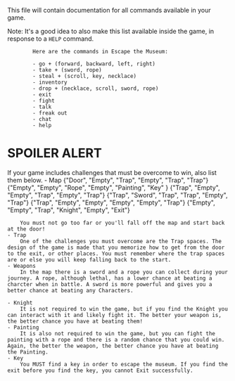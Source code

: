 This file will contain documentation for all commands available in your game.

Note:  It's a good idea to also make this list available inside the game, in response to a `HELP` command.

            Here are the commands in Escape the Museum:

            - go + (forward, backward, left, right)
            - take + (sword, rope)
            - steal + (scroll, key, necklace)
            - inventory
            - drop + (necklace, scroll, sword, rope)
            - exit
            - fight
            - talk
            - freak out
            - chat
            - help


# SPOILER ALERT

If your game includes challenges that must be overcome to win, also list them below.
    - Map
            {"Door",  "Empty",  "Trap",  "Empty",   "Trap",     "Trap"}
            {"Empty", "Empty",  "Rope",  "Empty",   "Painting", "Key" }
            {"Trap",  "Empty",  "Empty", "Trap",    "Empty",    "Trap"}
            {"Trap",  "Sword",  "Trap",  "Trap",    "Empty",    "Trap"}
            {"Trap",  "Empty",  "Empty", "Empty",   "Empty",    "Trap"}
            {"Empty", "Empty",  "Trap",  "Knight",  "Empty",    "Exit"}
            
        You must not go too far or you'll fall off the map and start back at the door!
    - Trap
        One of the challenges you must overcome are the Trap spaces. The design of the game is made that you memorize how to get from the door to the exit, or other places. You must remember where the trap spaces are or else you will keep falling back to the start.
    - Weapons
        In the map there is a sword and a rope you can collect during your journey. A rope, although lethal, has a lower chance at beating a charcter when in battle. A sword is more powerful and gives you a better chance at beating any Characters.

    - Knight
        It is not required to win the game, but if you find the Knight you can interact with it and likely fight it. The better your weapon is, the better chance you have at beating them!
    - Painting 
        It is also not required to win the game, but you can fight the painting with a rope and there is a random chance that you could win. Again, the better the weapon, the better chance you have at beating the Painting.
    - Key 
        You MUST find a key in order to escape the museum. If you find the exit before you find the key, you cannot Exit successfully.
